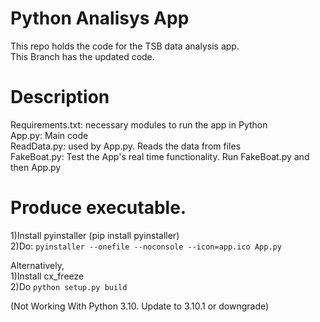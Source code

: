 # Python Analisys App

This repo holds the code for the TSB data analysis app.\
This Branch has the updated code.

# Description

Requirements.txt: necessary modules to run the app in Python\
App.py: Main code\
ReadData.py: used by App.py. Reads the data from files\
FakeBoat.py: Test the App's real time functionality. Run FakeBoat.py and then App.py

# Produce executable. 

1)Install pyinstaller (pip install pyinstaller) \
2)Do: ``` pyinstaller --onefile --noconsole --icon=app.ico App.py ```

Alternatively,\
1)Install cx_freeze\
2)Do ``` python setup.py build ```

(Not Working With Python 3.10. Update to 3.10.1 or downgrade)





